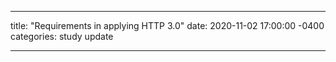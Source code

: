 ---
title: "Requirements in applying HTTP 3.0"
date: 2020-11-02 17:00:00 -0400
categories: study update
___
